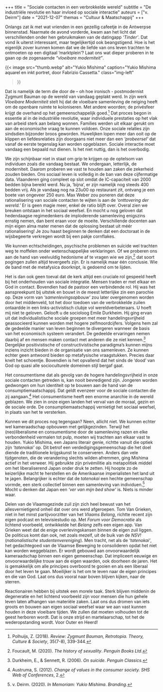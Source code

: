 +++
title    = "Sociale contacten in een verbrokkelde wereld"
subtitle = "De industriële revolutie en haar invloed op sociale interactie"
auteurs  = ["v. Deirm"]
date     = "2021-12-07"
themas   = "Cultuur & Maatschappij"
+++


Onlangs zat ik met wat vrienden in een gezellig cafeetje in de Antwerpse binnenstad. Naarmate de avond vorderde, kwam aan het licht dat verschillenden onder hen gebruikmaken van de datingapp _‘Tinder’_. Dat vond ik uiterst interessant, maar tegelijkertijd ook beangstigend. Hoe is het eigenlijk zover kunnen komen dat we de liefde van ons leven trachten te ontmoeten op een digitaal ‘marktplein’? Laat ons wat dieper proberen in te gaan op de zogenaamde _“vloeibare moderniteit”_.

{{< image
	src="thumb.webp"
	alt="Yukio Mishima"
	caption="Yukio Mishima aquarel en inkt portret, door Fabrizio Cassetta."
	class="img-left"
>}}

Dat is namelijk de term die door de – oh hoe ironisch - postmodernist Zygmunt Bauman op de wereld van vandaag geplakt werd. In zijn werk _Vloeibare Moderniteit_ stelt hij dat de vloeibare samenleving de neiging heeft om de openbare ruimte te koloniseren. Met andere woorden; de privésfeer krijgt de overhand op het gemeenschappelijk goed.[^1] Dat proces begon in essentie al in de industriële revolutie, waar individuele prestaties op het vlak van arbeid sterk aan belang wonnen. Families werden uit elkaar gerukt om aan de economische vraag te kunnen voldoen. Onze sociale relaties zijn sindsdien bijzonder broos geworden. Huwelijken lopen meer dan ooit op de klippen en liefdesrelaties zijn doorgaans niet meer dan een _‘probeersel’_ dat vanaf de eerste tegenslag kan worden opgeblazen. Sociale interactie moet vandaag een bepaald nut dienen. Is het niet nuttig, dan is het overbodig. 

We zijn schijnbaar niet in staat om grip te krijgen op de optelsom van individuen zoals die vandaag bestaat. We ondergaan, letterlijk, de moderniteit. Daarom proberen we vast te houden aan zaken die zekerheid zouden bieden. Ons sociaal leven is volledig in de ban van deze cijfermatige data. Vlaanderen ging compleet op slot omdat de IC-capaciteit van 2000 bedden bijna bereikt werd. Nu ja, ‘bijna’, er zijn namelijk nog steeds 400 bedden vrij. Als je vandaag nog na 23u00 op restaurant zit, ontvang je een boete van ongeveer 250 euro. Max Weber zou poneren dat deze rationalisering van sociale contacten te wijten is aan de _‘onttovering der wereld.’_ Er is geen magie meer, enkel de ratio blijft over. Overal zien we breuken ontstaan in het sociaal weefsel. En mocht u nog geloven dat hedendaagse regimedenkers de imploderende samenleving enigszins ernstig nemen, dan bent eraan voor de moeite. Verschillende docenten aan mijn eigen alma mater menen dat de oplossing bestaat uit méér rationalisering! Je zou haast beginnen te denken dat een doctoraat in de wijsbegeerte verkregen wordt bij een pakje cornflakes. 

We kunnen echtscheidingen, psychische problemen en suïcide wel trachten weg te moffelen onder wetenschappelijke verklaringen. Of we proberen ons aan de hand van veelvuldig hedonisme af te vragen wie we zijn,[^2] dat soort pogingen zullen altijd tevergeefs zijn. Er is namelijk maar één conclusie. Wie de band met de metafysica doorknipt, is gedoemd om te lijden. 

Het is dan ook geen toeval dat de kerk altijd een cruciale rol gespeeld heeft bij het onderhouden van sociale integratie. Mensen traden er met elkaar en God in contact. Bovendien had de pastoor een verbindende rol. Hij was het aanspreekpunt bij uitstek en bouwt in de meest letterlijke zin een parochie op. Deze vorm van _‘samenlevingsopbouw’_ zou later overgenomen worden door het middenveld, tot het door toedoen van de verbrokkelde zuilen ontaardde in een links-activistisch clubje vol wereldverbeteraars. U hoeft mij niet te geloven. Gelooft u de socioloog Emile Durkheim. Hij ging ervan uit dat individualistische sociale groepen met meer handelingsvrijheid geassocieerd kunnen worden met hogere zelfmoordcijfers. Volgens hem zal de gedeelde manier van leven beginnen te divergeren wanneer de basis van het economisch systeem verandert. De gedeelde ervaringen nemen daarbij af en mensen maken contact met anderen die ze niet kennen.[^3] Dergelijke positivistische of constructivistische paradigma’s kunnen mijns inziens inzicht bieden in de organisatie van ons samenleven. Ze kunnen echter geen antwoord bieden op metafysische vraagstukken. Precies daar knelt het schoentje. Bovendien is het opvallend dat het sinds de ‘dood’ van God op quasi alle socioculturele domeinen stijl bergaf gaat. 

Het consumentisme dat als gevolg van de hogere handelingsvrijheid in onze sociale contacten getreden is, kan nooit bevredigend zijn. Jongeren worden gedwongen om hun identiteit op te bouwen aan de hand van de consumptiemaatschappij. Dat geldt evenzeer voor de sociale contacten die zij aangaan.[^4] Het consumentisme heeft een enorme anarchie in de wereld geblazen. We zien in onze eigen landen het verval van de moraal, gezin en de sociale orde. De consumptiemaatschappij vernietigt het sociaal weefsel, in plaats van het te versterken. 

Kunnen we dit proces nog tegengaan? Neen, allicht niet. We kunnen echter wel kameraadschap opbouwen met gelijkgezinden. Terwijl het (neo)liberalisme en consumentisme door de samenleving razen en elke verbondenheid vermalen tot pulp, moeten wij trachten aan elkaar vast te houden. Yukio Mishima, een Japans literair genie, richtte vanuit die optiek zijn _‘tatenokai’_ op. Dit betrof een verdedigingsgemeenschap die het doel diende de traditionele krijgskunst te conserveren. Anders dan vele tijdgenoten, die de verandering slechts wilden afremmen, ging Mishima actief in het verweer. Hij gebruikte zijn privémilitie als metapolitiek middel om het liberaliserend Japan onder druk te zetten. Hij hoopte zo de keizerlijke macht te herstellen en de Amerikaanse imperialisten het land uit te jagen. Belangrijker is echter dat de _tatenokai_ een hechte gemeenschap vormde, een sterk collectief binnen een samenleving van individuen.[^5] Mocht u denken dat Japan een _‘ver van mijn bed show’_ is. Niets is minder waar. 

Delen van de Vlaamsgezinde zuil zijn zich heel bewust van het allesvernietigend onheil dat over ons werd afgeroepen. Tom Van Grieken, niet in het minst partijvoorzitter van het _Vlaams Belang_, richtte recent zijn eigen podcast en televisiestudio op. Met _Forum voor Democratie_ als lichtend voorbeeld, ontwikkelde het _Belang_ zelfs een eigen app. Van Grieken weet dat de enige overlevingskansen binnen de eigen zuil liggen. De politicus komt dan ook, net zoals mezelf, uit de buik van de _NSV!_ (_nationalistische studentenvereniging_). Men tracht, net als de _‘tatenokai’_, het gedachtegoed van de Vlaamse Beweging te consolideren opdat het niet kan worden weggeblazen. Er wordt gebouwd aan onvoorwaardelijk kameraadschap binnen een eigen gemeenschap. Dat impliceert eeuwige en onvoorwaardelijke trouw aan de eigen waarden, ook doorheen de jaren. Het is gemakkelijk om alle principes overboord te gooien en als een liberaal door het leven te gaan. Moeilijker is het om te leven naar de eigen principes en die van God. Laat ons dus vooral naar boven blijven kijken, naar de sterren.  

Reactionairen hebben bij uitstek een morele taak. Sterk blijven middenin de degeneratie en het lichtend voorbeeld zijn voor mensen die hun gehele leven laten afhangen van materiële zaken. Laat ons dus dromen van iets groots en bouwen aan eigen sociaal weefsel waar we aan vast kunnen houden in deze vloeibare tijden. We zullen dat moeten volhouden tot de geest herboren wordt. Dat is onze strijd en martelaarschap, tot het de wederopstanding wordt. Voor Outer en Heerd!

[^1]: Polhuijs, Z. (2018). _Review: Zygmunt Bauman, Retrotopia. Theory, Culture & Society_, 35(7-8), 339-344.
[^2]: Foucault, M. (2020). _The history of sexuality_. _Penguin Books Ltd_. 
[^3]: Durkheim, E., & Sennett, R. (2006). _On suicide_. _Penguin Classics_. 
[^4]: Austruma, S. (2012). _Change of values in the consumer society. SHS Web of Conferences_, 2.
[^5]: v. Deirm. (2020). _In Memoriam: Yukio Mishima_. _Branding_. 
